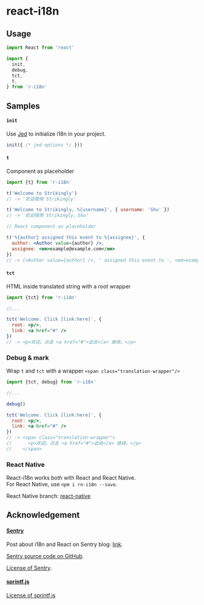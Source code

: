 # react-i18n

## Usage

```jsx
import React from 'react'

import {
  init, 
  debug, 
  tct, 
  t, 
} from 'r-i18n'
```

## Samples

#### `init`
Use [Jed](http://slexaxton.github.io/Jed) to initialize i18n in your project.

```jsx
init({ /* jed options */ })) 
```

#### `t`

Component as placeholder

```jsx
import {t} from 'r-i18n'

t('Welcome to Strikingly')  
// -> '欢迎使用 Strikingly'

t('Welcome to Strikingly, %{username}', { username: 'Shu' }) 
// -> '欢迎使用 Strikingly，Shu'

// React component as placeholder

t('%{author} assigned this event to %{assignee}', {
  author: <Author value={author} />,
  assignee: <em>example@example.com</em>
})
// -> [<Author value={author} />, ' assigned this event to ', <em>example@example.com</em>]
```

#### `tct`

HTML inside translated string with a root wrapper

```jsx
import {tct} from 'r-i18n'

//...

tct('Welcome. Click [link:here]', {
  root: <p/>,
  link: <a href="#" />
})
// -> <p>欢迎。点击 <a href="#">此处</a> 继续。</p>
```

### Debug & mark

Wrap `t` and `tct` with a wrapper `<span class="translation-wrapper"/>`

```jsx
import {tct, debug} from 'r-i18n'

//...

debug()

tct('Welcome. Click [link:here]', {
  root: <p/>,
  link: <a href="#" />
})
// -> <span class="translation-wrapper">
//      <p>欢迎。点击 <a href="#">此处</a> 继续。</p>
//    </span>
```

### React Native

React-i18n works both with React and React Native.  
For React Native, use `npm i rn-i18n --save`.

React Native branch: [react-native](https://github.com/strikingly/react-i18n/tree/react-native)

## Acknowledgement

#### [Sentry](https://github.com/getsentry/sentry)

Post about i18n and React on Sentry blog: [link](https://blog.getsentry.com/2016/01/07/react-i18n.html).

[Sentry source code on GitHub](https://github.com/getsentry/sentry/blob/f489a20c6d5318aba2f30fec0d745835436a94f7/src/sentry/static/sentry/app/locale.jsx).

[License of Sentry](./LICENSE-Sentry).

#### [sprintf.js](https://github.com/alexei/sprintf.js)

[License of sprintf.js](./LICENSE-sprintfjs)
